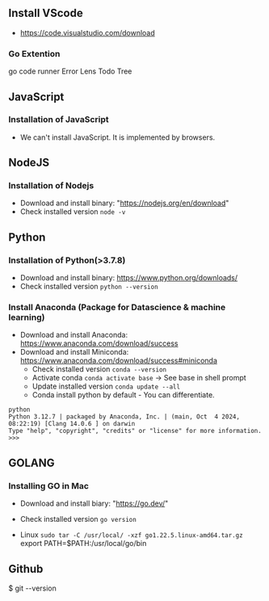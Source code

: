 ## Install VScode
- https://code.visualstudio.com/download

### Go Extention
go
code runner
Error Lens
Todo Tree

## JavaScript
### Installation of JavaScript
- We can't install JavaScript. It is implemented by browsers.

## NodeJS
### Installation of Nodejs
- Download and install binary: "https://nodejs.org/en/download"
- Check installed version `node -v`

## Python
### Installation of Python(>3.7.8)
- Download and install binary: https://www.python.org/downloads/
- Check installed version `python --version`
### Install Anaconda (Package for Datascience & machine learning)
- Download and install Anaconda: https://www.anaconda.com/download/success
- Download and install Miniconda: https://www.anaconda.com/download/success#miniconda
    - Check installed version `conda --version`
    - Activate conda `conda activate base` -> See base in shell prompt
    - Update installed version `conda update --all`
    - Conda install python by default - You can differentiate.
```
python
Python 3.12.7 | packaged by Anaconda, Inc. | (main, Oct  4 2024, 08:22:19) [Clang 14.0.6 ] on darwin
Type "help", "copyright", "credits" or "license" for more information.
>>> 
```

## GOLANG
### Installing GO in Mac
- Download and install biary: "https://go.dev/"
- Check installed version `go version`

- Linux `sudo tar -C /usr/local/ -xzf go1.22.5.linux-amd64.tar.gz`
export PATH=$PATH:/usr/local/go/bin

## Github
$ git --version
